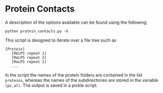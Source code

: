 # Protein Contacts
A description of the options available can be found using the following
```
python protein_contacts.py -h
```
This script is designed to iterate over a file tree such as
```
[Protein]
   [ReLPS repeat 1]
   [ReLPS repeat 2]
   [RaLPS repeat 1]
   ...
```
In the script the names of the protein folders are contained in the list `proteins`, whereas the names of the subdirectories 
are stored in the variable `lps_all`. The output is saved in a pickle script.
